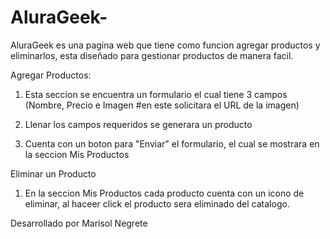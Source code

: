 # AluraGeek-

AluraGeek es una pagina web que tiene como funcion agregar productos y eliminarlos, esta diseñado para gestionar productos de manera facil.

Agregar Productos:
1. Esta seccion se encuentra un formulario el cual tiene 3 campos (Nombre, Precio e Imagen #en este solicitara el URL de la imagen) 

2. Llenar los campos requeridos se generara un producto 

3. Cuenta con un boton para "Enviar" el formulario, el cual se mostrara en la seccion Mis Productos


Eliminar un Producto 

1. En la seccion Mis Productos cada producto cuenta con un icono de eliminar, al haceer click el producto sera eliminado del catalogo.

Desarrollado por Marisol Negrete
